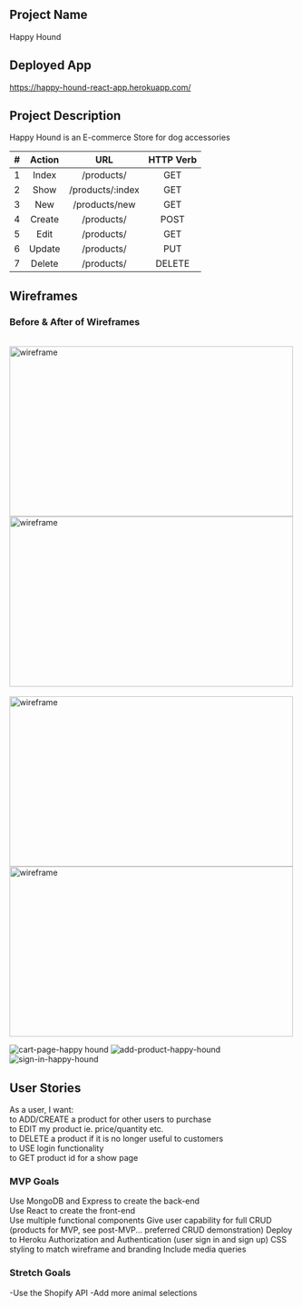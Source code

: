 ## Project Name
Happy Hound 

## Deployed App
https://happy-hound-react-app.herokuapp.com/

## Project Description
Happy Hound is an E-commerce Store for dog accessories


|#|Action|URL|HTTP Verb|
|:---:|:---:|:---:|:---:|
|1| Index | /products/ | GET |
|2| Show | /products/:index | GET |
|3| New | /products/new| GET |
|4| Create | /products/ | POST |
|5| Edit | /products/ | GET |
|6| Update | /products/ | PUT |
|7| Delete | /products/ | DELETE |

## Wireframes
<h3> Before & After of Wireframes </h3>
<br>
<img height="300" width="500" alt="wireframe" src="https://media.git.generalassemb.ly/user/42924/files/9c87ef30-efcb-4c2a-910d-a029e1735f2b">
<img height="300" width="500" alt="wireframe" src="https://user-images.githubusercontent.com/101743220/194712462-af9ae7b9-a81b-4d75-bca2-7624a0e208ff.png">
<br>
<br>
<img height="300" width="500" alt="wireframe" src="https://media.git.generalassemb.ly/user/42924/files/6b1ec971-a718-4c95-8196-cc34c44aec3e">
<img height="300" width="500" alt="wireframe" src="https://user-images.githubusercontent.com/101743220/194712582-c65e4086-bf53-49a5-9e18-008b1fa19a10.png">


![cart-page-happy hound](https://media.git.generalassemb.ly/user/42924/files/e6949693-7bbc-4494-a557-e325dd112e1b)
![add-product-happy-hound](https://media.git.generalassemb.ly/user/42924/files/e8ea500d-7db1-4c6a-9397-326ef036c1de)
![sign-in-happy-hound](https://media.git.generalassemb.ly/user/42924/files/e264fe5a-20e5-45e5-91a0-dbb78575a1a9)




## User Stories
As a user, I want:
<br>
to ADD/CREATE a product for other users to purchase
<br>
to EDIT my product ie. price/quantity etc.
<br>
to DELETE a product if it is no longer useful to customers
<br>
to USE login functionality
<br>
to GET product id for a show page

### MVP Goals
Use MongoDB and Express to create the back-end <br>
Use React to create the front-end <br>
Use multiple functional components
Give user capability for full CRUD (products for MVP, see post-MVP... preferred CRUD demonstration)
Deploy to Heroku
Authorization and Authentication (user sign in and sign up)
CSS styling to match wireframe and branding
Include media queries


### Stretch Goals
-Use the Shopify API 
-Add more animal selections 
